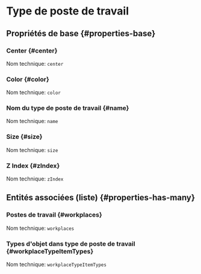 # Type de poste de travail
<!--- THIS FILE IS GENERATED PLEASE DO NOT EDIT IT DIRECTLY --->



## Propriétés de base {#properties-base} ##

### Center {#center}



Nom technique: ```center```

### Color {#color}



Nom technique: ```color```

### Nom du type de poste de travail {#name}



Nom technique: ```name```

### Size {#size}



Nom technique: ```size```

### Z Index {#zIndex}



Nom technique: ```zIndex```




## Entités associées (liste) {#properties-has-many} ##

### Postes de travail {#workplaces}



Nom technique: ```workplaces```

### Types d'objet dans type de poste de travail {#workplaceTypeItemTypes}



Nom technique: ```workplaceTypeItemTypes```




